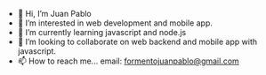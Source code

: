 - 👋 Hi, I’m Juan Pablo
- 👀 I’m interested in web development and mobile app.
- 🌱 I’m currently learning javascript and node.js
- 💞️ I’m looking to collaborate on web backend and mobile app with javascript.
- 📫 How to reach me...
  email: formentojuanpablo@gmail.com
          

<!---
karutan94/karutan94 is a ✨ special ✨ repository because its `README.md` (this file) appears on your GitHub profile.
You can click the Preview link to take a look at your changes.
--->

